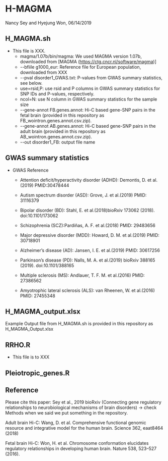 # H-MAGMA
Nancy Sey and Hyejung Won, 06/14/2019

## H_MAGMA.sh
* This file is XXX. 
   - magma/1.07b/bin/magma: We used MAGMA version 1.07b, downloaded from [MAGMA (https://ctg.cncr.nl/software/magma)]
   - --bfiile g1000_eur: Reference file for European population, downloaded from XXX 
   - --pval disorder1_GWAS.txt: P-values from GWAS summary statistics, see below. 
   - use=rsid,P: use rsid and P columns in GWAS summary statistics for SNP IDs and P-values, respectively.
   - ncol=N: use N column in GWAS summary statistics for the sample size
   - --gene-annot FB.genes.annot: Hi-C based gene-SNP pairs in the fetal brain (provided in this repository as    FB_wointron.genes.annot.csv.zip).
   - --gene-annot AB.genes.annot: Hi-C based gene-SNP pairs in the adult brain (provided in this repository as AB_wointron.genes.annot.csv.zip).
   - --out disorder1_FB: output file name

## GWAS summary statistics
* GWAS	Reference
   - Attention deficit/hyperactivity disorder (ADHD): Demontis, D. et al.(2019) PMID:30478444	

   - Autism spectrum disorder (ASD): Grove, J. et al.(2019) PMID: 31116379 

   - Bipolar disorder (BD): Stahl, E. et al.(2018)bioRxiv 173062 (2018). doi:10.1101/173062

   - Schizophrenia (SCZ):Pardiñas, A. F. et al.(2018) PMID: 29483656 

   - Major depressive disorder (MDD): Howard, D. M. et al.(2019) PMID: 30718901 

   - Alzheimer’s disease (AD): Jansen, I. E. et al.(2019) PMID: 30617256
 
   - Parkinson’s disease (PD): Nalls, M. A. et al.(2019) bioRxiv 388165 (2019). doi:10.1101/388165

   - Multiple sclerosis (MS): Andlauer, T. F. M. et al.(2016) PMID: 27386562

   - Amyotrophic lateral sclerosis (ALS): van Rheenen, W. et al.(2016) PMID: 27455348	



## H_MAGMA_output.xlsx 
Example Output file from H_MAGMA.sh is provided in this repository as H_MAGMA_Output.xlsx

## RRHO.R
* This file is to XXX

## Pleiotropic_genes.R


## Reference
Please cite this paper: Sey et al., 2019 bioRxiv (Connecting gene regulatory relationships to neurobiological mechanisms of brain disorders) -> check Methods when we said we put something in the repository. 

Adult brain Hi-C: Wang, D. et al. Comprehensive functional genomic resource and integrative model for the human brain. Science 362, eaat8464 (2018)

Fetal brain Hi-C: Won, H. et al. Chromosome conformation elucidates regulatory relationships in developing human brain. Nature 538, 523–527 (2016).





